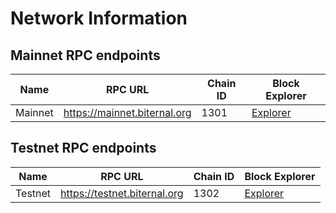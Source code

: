 # Network Information

## Mainnet RPC endpoints

| Name | RPC URL | Chain ID | Block Explorer |
|------|---------|----------|----------------|
| Mainnet | https://mainnet.biternal.org | 1301 | [Explorer](https://explorer.biternal.org/) |

## Testnet RPC endpoints

| Name | RPC URL | Chain ID | Block Explorer |
|------|---------|----------|----------------|
| Testnet | https://testnet.biternal.org | 1302 | [Explorer](https://testnet.explorer.biternal.org/) |

